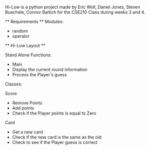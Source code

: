 Hi-Low is a python project made by Eric Woll, Daniel Jones, Steven Buechele, Connor Baltich for the CSE210 Class during weeks 3 and 4.

** Requirements **
Modules:
- random
- operator

** Hi-Low Layout **

Stand Alone Functions:
- Main
- Display the current round information
- Process the Player's guess

Classes:

Score
- Remove Points
- Add points
- Check if the Player points is equal to Zero

Card
- Get a new card
- Check if the new card is the same as the old
- Check to see if the Player guess is correct